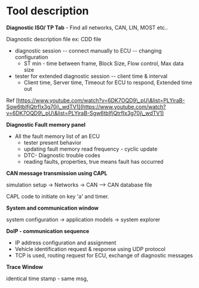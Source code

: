 # Tool description

**Diagnostic ISO/ TP Tab** - Find all networks, CAN, LIN, MOST etc..

Diagnostic description file ex: CDD file

* diagnostic session -- connect manually to ECU -- changing configuration
  * ST min - time between frame, Block Size, Flow control, Max data size
* tester for extended diagnostic session -- client time & interval
  * Client time, Server time, Timeout for ECU to respond, Extended time out

Ref [https://www.youtube.com/watch?v=6DK7OQD9\_pU\&list=PLYiraB-Sgw6tbIfjQtrfIx3g70j\_wdTV1](https://www.youtube.com/watch?v=6DK7OQD9\_pU\&list=PLYiraB-Sgw6tbIfjQtrfIx3g70j\_wdTV1)

**Diagnostic Fault memory panel**

* All the fault memory list of an ECU&#x20;
  * tester present behavior&#x20;
  * updating fault memory read frequency - cyclic update
  * DTC- Diagnostic trouble codes
  * reading faults, properties, true means fault has occurred

**CAN message transmission using CAPL**

simulation setup -> Networks -> CAN --> CAN database file&#x20;

CAPL code to initiate on key 'a' and timer.  &#x20;

**System and communication window**

system configuration -> application models -> system explorer

**DoIP - communication sequence**

* IP address configuration and assignment
* Vehicle identification request & response using UDP protocol
* TCP is used, routing request for ECU, exchange of diagnostic messages

**Trace Window**

identical time stamp - same msg,&#x20;



